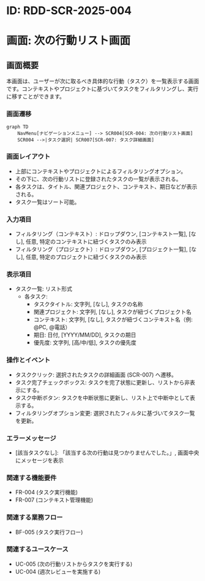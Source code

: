 # ID: RDD-SCR-2025-004

# 画面: 次の行動リスト画面

## 画面概要

本画面は、ユーザーが次に取るべき具体的な行動（タスク）を一覧表示する画面です。コンテキストやプロジェクトに基づいてタスクをフィルタリングし、実行に移すことができます。

### 画面遷移

```mermaid
graph TD
    NavMenu[ナビゲーションメニュー] --> SCR004[SCR-004: 次の行動リスト画面]
    SCR004 -->|タスク選択| SCR007[SCR-007: タスク詳細画面]
```

### 画面レイアウト

- 上部にコンテキストやプロジェクトによるフィルタリングオプション。
- その下に、次の行動リストに登録されたタスクの一覧が表示される。
- 各タスクは、タイトル、関連プロジェクト、コンテキスト、期日などが表示される。
- タスク一覧はソート可能。

### 入力項目

- フィルタリング（コンテキスト）: ドロップダウン, [コンテキスト一覧],
  [なし], 任意, 特定のコンテキストに紐づくタスクのみ表示
- フィルタリング（プロジェクト）: ドロップダウン, [プロジェクト一覧],
  [なし], 任意, 特定のプロジェクトに紐づくタスクのみ表示

### 表示項目

- タスク一覧: リスト形式
  - 各タスク:
    - タスクタイトル: 文字列, [なし], タスクの名称
    - 関連プロジェクト: 文字列, [なし], タスクが紐づくプロジェクト名
    - コンテキスト: 文字列, [なし], タスクが紐づくコンテキスト名（例: @PC,
      @電話）
    - 期日: 日付, [YYYY/MM/DD], タスクの期日
    - 優先度: 文字列, [高/中/低], タスクの優先度

### 操作とイベント

- タスククリック: 選択されたタスクの詳細画面 (SCR-007) へ遷移。
- タスク完了チェックボックス: タスクを完了状態に更新し、リストから非表示にする。
- タスク中断ボタン: タスクを中断状態に更新し、リスト上で中断中として表示する。
- フィルタリングオプション変更: 選択されたフィルタに基づいてタスク一覧を更新。

### エラーメッセージ

- [該当タスクなし]: 「該当する次の行動は見つかりませんでした。」, 画面中央にメッセージを表示

### 関連する機能要件

- FR-004 (タスク実行機能)
- FR-007 (コンテキスト管理機能)

### 関連する業務フロー

- BF-005 (タスク実行フロー)

### 関連するユースケース

- UC-005 (次の行動リストからタスクを実行する)
- UC-004 (週次レビューを実施する)
